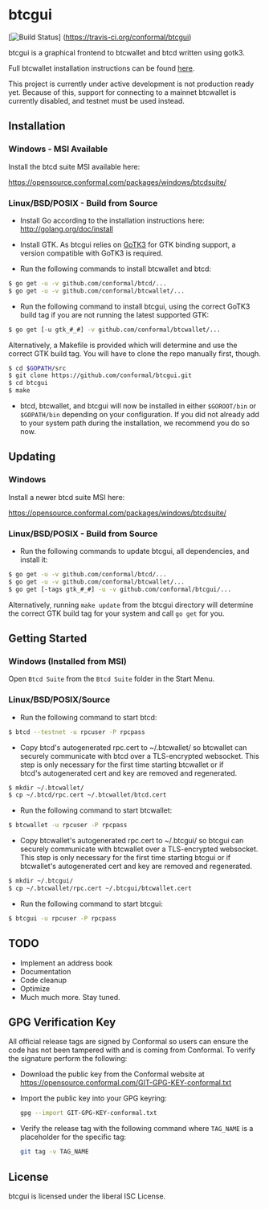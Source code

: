 btcgui
======

[![Build Status](https://travis-ci.org/conformal/btcgui.png?branch=master)]
(https://travis-ci.org/conformal/btcgui)

btcgui is a graphical frontend to btcwallet and btcd written using
gotk3.

Full btcwallet installation instructions can be found
[here](https://github.com/conformal/btcwallet).

This project is currently under active development is not production
ready yet.  Because of this, support for connecting to a mainnet
btcwallet is currently disabled, and testnet must be used instead.

## Installation

### Windows - MSI Available

Install the btcd suite MSI available here:

https://opensource.conformal.com/packages/windows/btcdsuite/

### Linux/BSD/POSIX - Build from Source

- Install Go according to the installation instructions here:
  http://golang.org/doc/install

- Install GTK.  As btcgui relies on
  [GoTK3](https://github.com/conformal/gotk3) for GTK binding support, a
  version compatible with GoTK3 is required.

- Run the following commands to install btcwallet and btcd:
```bash
$ go get -u -v github.com/conformal/btcd/...
$ go get -u -v github.com/conformal/btcwallet/...
```

- Run the following command to install btcgui, using the correct GoTK3
  build tag if you are not running the latest supported GTK:
```bash
$ go get [-u gtk_#_#] -v github.com/conformal/btcwallet/...
```
  Alternatively, a Makefile is provided which will determine and use the
  correct GTK build tag.  You will have to clone the repo manually first,
  though.
```bash
$ cd $GOPATH/src
$ git clone https://github.com/conformal/btcgui.git
$ cd btcgui
$ make
```

- btcd, btcwallet, and btcgui will now be installed in either ```$GOROOT/bin```
  or ```$GOPATH/bin``` depending on your configuration.  If you did not already
  add to your system path during the installation, we recommend you do so now.

## Updating

### Windows

Install a newer btcd suite MSI here:

https://opensource.conformal.com/packages/windows/btcdsuite/

### Linux/BSD/POSIX - Build from Source

- Run the following commands to update btcgui, all dependencies, and install it:
```bash
$ go get -u -v github.com/conformal/btcd/...
$ go get -u -v github.com/conformal/btcwallet/...
$ go get [-tags gtk_#_#] -u -v github.com/conformal/btcgui/...
```
  Alternatively, running ```make update``` from the btcgui directory will
  determine the correct GTK build tag for your system and call ```go get```
  for you.

## Getting Started

### Windows (Installed from MSI)

Open ```Btcd Suite``` from the ```Btcd Suite``` folder in the Start Menu.

### Linux/BSD/POSIX/Source

- Run the following command to start btcd:

```bash
$ btcd --testnet -u rpcuser -P rpcpass
```

- Copy btcd's autogenerated rpc.cert to ~/.btcwallet/ so btcwallet can 
  securely communicate with btcd over a TLS-encrypted websocket.  This
  step is only necessary for the first time starting btcwallet or if  
  btcd's autogenerated cert and key are removed and regenerated. 

```bash
$ mkdir ~/.btcwallet/   
$ cp ~/.btcd/rpc.cert ~/.btcwallet/btcd.cert
```

- Run the following command to start btcwallet:

```bash
$ btcwallet -u rpcuser -P rpcpass
```

- Copy btcwallet's autogenerated rpc.cert to ~/.btcgui/ so btcgui can
  securely communicate with btcwallet over a TLS-encrypted websocket.
  This step is only necessary for the first time starting btcgui or
  if btcwallet's autogenerated cert and key are removed and regenerated.

```bash
$ mkdir ~/.btcgui/
$ cp ~/.btcwallet/rpc.cert ~/.btcgui/btcwallet.cert
```

- Run the following command to start btcgui:

```bash
$ btcgui -u rpcuser -P rpcpass
```

## TODO
- Implement an address book
- Documentation
- Code cleanup
- Optimize
- Much much more.  Stay tuned.

## GPG Verification Key

All official release tags are signed by Conformal so users can ensure the code
has not been tampered with and is coming from Conformal.  To verify the
signature perform the following:

- Download the public key from the Conformal website at
  https://opensource.conformal.com/GIT-GPG-KEY-conformal.txt

- Import the public key into your GPG keyring:
  ```bash
  gpg --import GIT-GPG-KEY-conformal.txt
  ```

- Verify the release tag with the following command where `TAG_NAME` is a
  placeholder for the specific tag:
  ```bash
  git tag -v TAG_NAME
  ```

## License

btcgui is licensed under the liberal ISC License.

